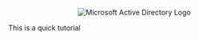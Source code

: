 
<p align="center">
<img src="https://i.imgur.com/pU5A58S.png" alt="Microsoft Active Directory Logo"/>
</p>

This is a quick tutorial
